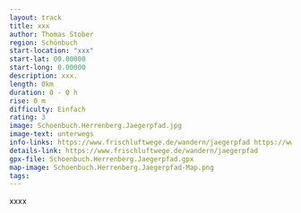 ```yaml
---
layout: track
title: xxx
author: Thomas Stober
region: Schönbuch
start-location: "xxx"
start-lat: 00.00000
start-long: 0.00000
description: xxx.
length: 0km
duration: 0 - 0 h
rise: 0 m
difficulty: Einfach
rating: 3
image: Schoenbuch.Herrenberg.Jaegerpfad.jpg
image-text: unterwegs
info-links: https://www.frischluftwege.de/wandern/jaegerpfad https://www.inslichtruecken.de
details-link: https://www.frischluftwege.de/wandern/jaegerpfad 
gpx-file: Schoenbuch.Herrenberg.Jaegerpfad.gpx
map-image: Schoenbuch.Herrenberg.Jaegerpfad-Map.png
tags: 
---
```




xxxx



